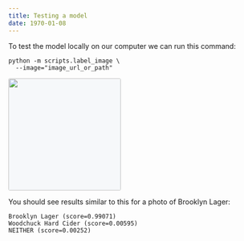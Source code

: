 ```yaml
---
title: Testing a model
date: 1970-01-08
---
```

To test the model locally on our computer we can run this command:
```
python -m scripts.label_image \
  --image="image_url_or_path"
```

<img width="224" height="224" style="background-color: #f6f8fa; border-radius: 3px;" src="https://img.saveur-biere.com/img/p/3758-15520-product_img_sb3.jpg">

You should see results similar to this for a photo of Brooklyn Lager:
```
Brooklyn Lager (score=0.99071)
Woodchuck Hard Cider (score=0.00595)
NEITHER (score=0.00252)
```
